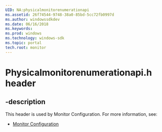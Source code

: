 ```yaml
---
UID: NA:physicalmonitorenumerationapi
ms.assetid: 26f74544-9748-38a0-85bd-5cc72fb0997d
ms.author: windowssdkdev
ms.date: 06/16/2018
ms.keywords: 
ms.prod: windows
ms.technology: windows-sdk
ms.topic: portal
tech.root: monitor
---
```


# Physicalmonitorenumerationapi.h header


## -description


This header is used by Monitor Configuration. For more information, see:

- [Monitor Configuration](/windows/desktop/monitor)
